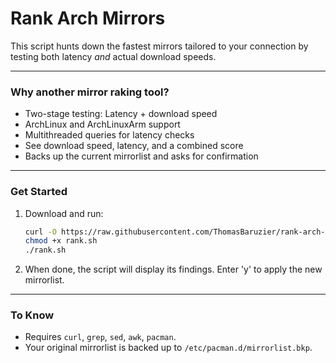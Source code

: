 # Rank Arch Mirrors

This script hunts down the fastest mirrors tailored to your connection by testing both latency *and* actual download speeds.

---

### Why another mirror raking tool?
- Two-stage testing: Latency + download speed
- ArchLinux and ArchLinuxArm support
- Multithreaded queries for latency checks
- See download speed, latency, and a combined score
- Backs up the current mirrorlist and asks for confirmation

---

### Get Started  
1. Download and run:
   ```bash  
   curl -O https://raw.githubusercontent.com/ThomasBaruzier/rank-arch-mirrors/refs/heads/main/rank.sh
   chmod +x rank.sh
   ./rank.sh
   ```

2. When done, the script will display its findings. Enter 'y' to apply the new mirrorlist.

---

### To Know  
- Requires `curl`, `grep`, `sed`, `awk`, `pacman`.  
- Your original mirrorlist is backed up to `/etc/pacman.d/mirrorlist.bkp`.  
